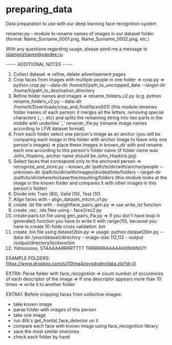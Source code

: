 # preparing_data
Data preparation to use with our deep learning face recognition system

renamer.py - module to rename names of images in our dataset folder (format: Name_Surname_0001.png, Name_Surname_0002.png, etc.)

With any questions regarding usage, please send me a message to islamgozhayev@yandex.ru

----- ADDITIONAL NOTES -----

1. Collect dataset => refine, delete advertisement pages
2. Crop faces from images with multiple people in one folder => crop.py => python crop.py --data-dir /home/ti/path_to_uncropped_data --target-dir /home/ti/path_to_destination_directory
3. Refine folder names and images => rename_folders_v2.py (e.g. python rename_folders_v2.py --data-dir /home/ti/Downloads/crop_and_find/faces501) (this module renames folder names of each person: it merges all the letters, removing special characters (.,-, etc) and splits the remaining string into two parts in the middle with underline '_' renamer_lfw.py (rename image names according to LFW dataset format)
4. From each folder select one person's image as an anchor (you will be comparing each image in this folder with anchor image to leave only one person's images) => place these images in known_dir with and rename each one according to this person's folder name (if folder name was John_Hopkins, anchor name should be John_Hopkins.jpg)
5. Select faces that correspond only to the anchored person => recognize_and_store.py --known_dir /path/to/dir/with/anchor/people --unknown-dir /path/to/dir/with/images/divided/into/folders --target-dir /path/to/dir/where/to/save/the/resulting/folders (this module looks at the image in the known folder and compares it with other images in this person's folder)
6. Divide into Train (80), Valid (10), Test (10) 
7. Align faces with - align_dataset_mtcnn_v1.py
8. create .lst file with - insightface_pairs_gen.py => use write_lst function
9. create .rec, .idx files using - face2rec2.py  
10. create pairs.txt file using gen_pairs_lfw.py => if you don't have loop in generate() function you have to write it with range(10), because you have to create 10-folds cross validation .bin
11. create .bin file using dataset2bin.py => usage: python dataset2bin.py --data-dir /your/dataset/directory --image-size 112,112 --output /output/directory/to/dave/bin 
12. Yahoooooo, STAAAAARRRRTTTT TRRRRRRAAAAAIIIIINIIIING!!!

EXAMPLE FOLDERS: https://www.dropbox.com/s/i10tma4zqygdxdm/data.zip?dl=0

EXTRA: Parse folder with face_recognition => count number of occurences of each descriptor of the image => 
If one descriptor appears more than 10 times => write it to another folder

EXTRA1: Before cropping faces from collective images: 
- take known image
- parse folder with images of this person
- take one image
- run dlib's get_frontal_face_detector on it
- compare each face with known image using face_recognition library
- save the most similar one/ones
- check each folder by hand
